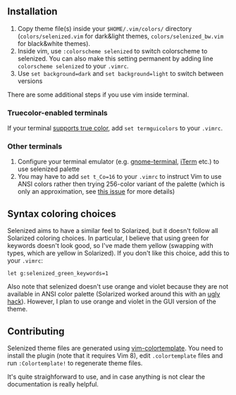 Installation
------------

1. Copy theme file(s) inside your `$HOME/.vim/colors/` directory
   (`colors/selenized.vim` for dark&light themes, `colors/selenized_bw.vim` for
   black&white themes).
1. Inside vim, use `:colorscheme selenized` to switch colorscheme to selenized.
   You can also make this setting permanent by adding line `colorscheme
   selenized` to your `.vimrc`.
1. Use `set background=dark` and `set background=light` to switch between versions

There are some additional steps if you use vim inside terminal.

### Truecolor-enabled terminals

If your terminal [supports true
color](https://gist.github.com/XVilka/8346728#now-supporting-true-color), add
`set termguicolors` to your `.vimrc`.

### Other terminals

1. Configure your terminal emulator (e.g. [gnome-terminal](../gnome-terminal),
   [iTerm](../iterm) etc.) to use selenized palette
1. You may have to add `set t_Co=16` to your `.vimrc` to instruct Vim to use
   ANSI colors rather then trying 256-color variant of the palette (which is
   only an approximation, see [this
   issue](https://github.com/jan-warchol/selenized/issues/65) for more details)


Syntax coloring choices
-----------------------

Selenized aims to have a similar feel to Solarized, but it doesn't follow all
Solarized coloring choices. In particular, I believe that using green for
keywords doesn't look good, so I've made them yellow (swapping with types,
which are yellow in Solarized). If you don't like this choice, add this to your
`.vimrc`:

    let g:selenized_green_keywords=1

Also note that selenized doesn't use orange and violet because they are not
available in ANSI color palette (Solarized worked around this with an [ugly
hack](https://github.com/jan-warchol/selenized/blob/master/whats-wrong-with-solarized.md#problems-with-implementation)).
However, I plan to use orange and violet in the GUI version of the theme.


Contributing
------------

Selenized theme files are generated using
[vim-colortemplate](https://github.com/lifepillar/vim-colortemplate). You need
to install the plugin (note that it requires Vim 8), edit `.colortemplate`
files and run `:Colortemplate!` to regenerate theme files.

It's quite straighforward to use, and in case anything is not clear the
documentation is really helpful.
